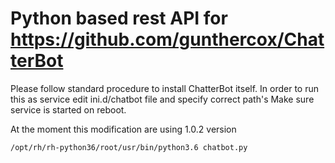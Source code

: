 # Python based rest API for https://github.com/gunthercox/ChatterBot
Please follow standard procedure to install ChatterBot itself. In order to run this as service edit ini.d/chatbot file and specify correct path's
Make sure service is started on reboot.

At the moment this modification are using 1.0.2 version
```
/opt/rh/rh-python36/root/usr/bin/python3.6 chatbot.py
```